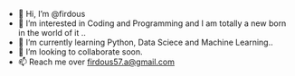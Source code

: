 - 👋 Hi, I’m @firdous
- 👀 I’m interested in Coding and Programming and I am totally a new born in the world of it ..
- 🌱 I’m currently learning Python, Data Sciece and Machine Learning..
- 💞️ I’m looking to collaborate soon.
- 📫 Reach me over firdous57.a@gmail.com

<!---
firdous57/firdous57 is a ✨ special ✨ repository because its `README.md` (this file) appears on your GitHub profile.
You can click the Preview link to take a look at your changes.
--->

